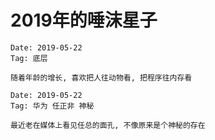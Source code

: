 # 2019年的唾沫星子

```
Date: 2019-05-22
Tag: 底层

随着年龄的增长, 喜欢把人往动物看, 把程序往内存看

```

```
Date: 2019-05-22
Tag: 华为 任正非 神秘

最近老在媒体上看见任总的面孔, 不像原来是个神秘的存在

```
